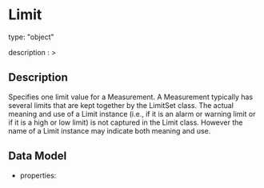 # Limit
type: "object"
description : >
## Description
Specifies one limit value for a Measurement. A Measurement typically has several limits that are kept together by the LimitSet class. The actual meaning and use of a Limit instance (i.e., if it is an alarm or warning limit or if it is a high or low limit) is not captured in the Limit class. However the name of a Limit instance may indicate both meaning and use.

## Data Model
  - properties:

